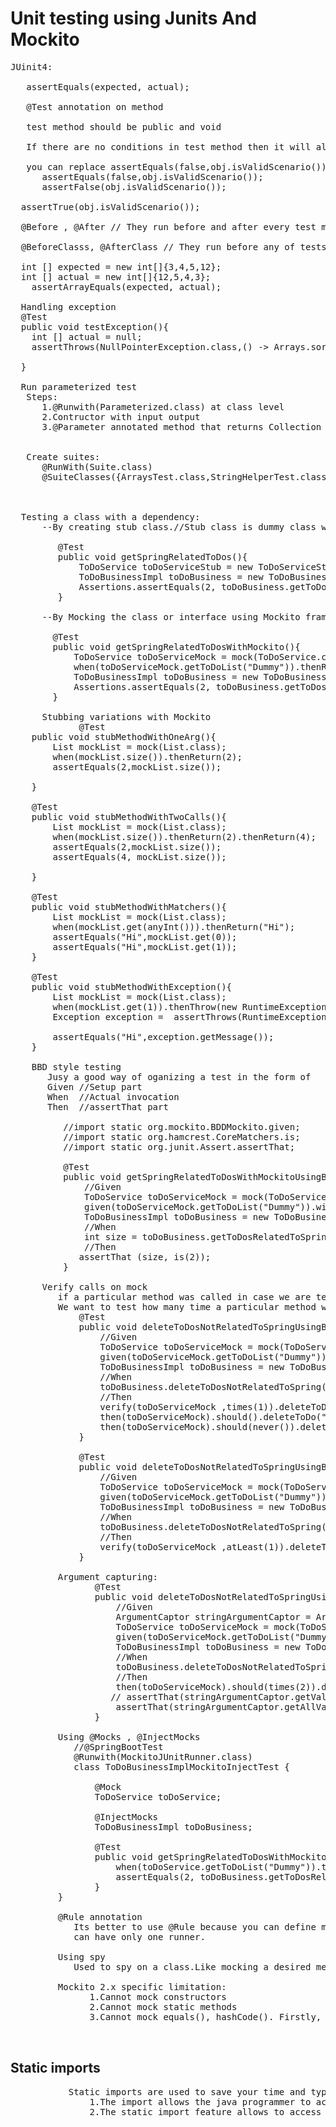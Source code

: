 # Unit testing using Junits And Mockito
<pre>
JUinit4:

   assertEquals(expected, actual);
   
   @Test annotation on method
   
   test method should be public and void
   
   If there are no conditions in test method then it will always pass.No failure = success
   
   you can replace assertEquals(false,obj.isValidScenario()); to assertFalse(obj.isValidScenario());
      assertEquals(false,obj.isValidScenario());
      assertFalse(obj.isValidScenario());
      
  assertTrue(obj.isValidScenario());
  
  @Before , @After // They run before and after every test method respectively.
  
  @BeforeClasss, @AfterClass // They run before any of tests is run and after all tests have been run respectvely
  
  int [] expected = new int[]{3,4,5,12};
  int [] actual = new int[]{12,5,4,3};
    assertArrayEquals(expected, actual);
    
  Handling exception
  @Test
  public void testException(){
    int [] actual = null;
    assertThrows(NullPointerException.class,() -> Arrays.sort(actual));
    
  }  
  
  Run parameterized test
   Steps:
      1.@Runwith(Parameterized.class) at class level
      2.Contructor with input output
      3.@Parameter annotated method that returns Collection<String []>

  
   Create suites:
      @RunWith(Suite.class)
      @SuiteClasses({ArraysTest.class,StringHelperTest.class})

 
  
  Testing a class with a dependency:
      --By creating stub class.//Stub class is dummy class which fakes real class
         
         @Test
         public void getSpringRelatedToDos(){
             ToDoService toDoServiceStub = new ToDoServiceStub();
             ToDoBusinessImpl toDoBusiness = new ToDoBusinessImpl(toDoServiceStub);
             Assertions.assertEquals(2, toDoBusiness.getToDosRelatedToSpring("Dummy").size());
         }
         
      --By Mocking the class or interface using Mockito framework
        
        @Test
        public void getSpringRelatedToDosWithMockito(){
            ToDoService toDoServiceMock = mock(ToDoService.class);
            when(toDoServiceMock.getToDoList("Dummy")).thenReturn(List.of("Spring is awesome","Welcome to Spring boot","Dance lessons"));
            ToDoBusinessImpl toDoBusiness = new ToDoBusinessImpl(toDoServiceMock);
            Assertions.assertEquals(2, toDoBusiness.getToDosRelatedToSpring("Dummy").size());
        }
        
      Stubbing variations with Mockito
             @Test
    public void stubMethodWithOneArg(){
        List<Integer> mockList = mock(List.class);
        when(mockList.size()).thenReturn(2);
        assertEquals(2,mockList.size());

    }

    @Test
    public void stubMethodWithTwoCalls(){
        List<Integer> mockList = mock(List.class);
        when(mockList.size()).thenReturn(2).thenReturn(4);
        assertEquals(2,mockList.size());
        assertEquals(4, mockList.size());

    }

    @Test
    public void stubMethodWithMatchers(){
        List<String> mockList = mock(List.class);
        when(mockList.get(anyInt())).thenReturn("Hi");
        assertEquals("Hi",mockList.get(0));
        assertEquals("Hi",mockList.get(1));
    }

    @Test
    public void stubMethodWithException(){
        List<String> mockList = mock(List.class);
        when(mockList.get(1)).thenThrow(new RuntimeException("Hi"));
        Exception exception =  assertThrows(RuntimeException.class,() -> mockList.get(1));

        assertEquals("Hi",exception.getMessage());
    }
    
    BBD style testing
       Jusy a good way of oganizing a test in the form of
       Given //Setup part
       When  //Actual invocation
       Then  //assertThat part
       
          //import static org.mockito.BDDMockito.given;
          //import static org.hamcrest.CoreMatchers.is;
          //import static org.junit.Assert.assertThat;
          
          @Test
          public void getSpringRelatedToDosWithMockitoUsingBDD(){
              //Given
              ToDoService toDoServiceMock = mock(ToDoService.class);
              given(toDoServiceMock.getToDoList("Dummy")).willReturn(List.of("Spring is awesome","Welcome to Spring boot","Dance lessons"));
              ToDoBusinessImpl toDoBusiness = new ToDoBusinessImpl(toDoServiceMock);
              //When
              int size = toDoBusiness.getToDosRelatedToSpring("Dummy").size();
              //Then
             assertThat (size, is(2));
          }
          
      Verify calls on mock
         if a particular method was called in case we are testing a void method.
         We want to test how many time a particular method was called inside that void method.
             @Test
             public void deleteToDosNotRelatedToSpringUsingBDD(){
                 //Given
                 ToDoService toDoServiceMock = mock(ToDoService.class);
                 given(toDoServiceMock.getToDoList("Dummy")).willReturn(List.of("Spring is awesome","Welcome to Spring boot","Dance lessons"));
                 ToDoBusinessImpl toDoBusiness = new ToDoBusinessImpl(toDoServiceMock);
                 //When
                 toDoBusiness.deleteToDosNotRelatedToSpring("Dummy");
                 //Then
                 verify(toDoServiceMock ,times(1)).deleteToDo("Dance lessons");//verfiry is non BDD style
                 then(toDoServiceMock).should().deleteToDo("Dance lessons");// BDD style
                 then(toDoServiceMock).should(never()).deleteToDo("Spring is awesome");// BDD style
             }

             @Test
             public void deleteToDosNotRelatedToSpringUsingBDD_Atleast(){
                 //Given
                 ToDoService toDoServiceMock = mock(ToDoService.class);
                 given(toDoServiceMock.getToDoList("Dummy")).willReturn(List.of("Spring is awesome","Welcome to Spring boot","Dance lessons"));
                 ToDoBusinessImpl toDoBusiness = new ToDoBusinessImpl(toDoServiceMock);
                 //When
                 toDoBusiness.deleteToDosNotRelatedToSpring("Dummy");
                 //Then
                 verify(toDoServiceMock ,atLeast(1)).deleteToDo("Dance lessons");
             }
         
         Argument capturing:
                @Test
                public void deleteToDosNotRelatedToSpringUsingBDD_ArgumentCapture(){
                    //Given
                    ArgumentCaptor<String> stringArgumentCaptor = ArgumentCaptor.forClass(String.class);
                    ToDoService toDoServiceMock = mock(ToDoService.class);
                    given(toDoServiceMock.getToDoList("Dummy")).willReturn(List.of("React is also awesome","Welcome to Spring boot","Dance lessons"));
                    ToDoBusinessImpl toDoBusiness = new ToDoBusinessImpl(toDoServiceMock);
                    //When
                    toDoBusiness.deleteToDosNotRelatedToSpring("Dummy");
                    //Then
                    then(toDoServiceMock).should(times(2)).deleteToDo(stringArgumentCaptor.capture());//BDD style
                   // assertThat(stringArgumentCaptor.getValue(), is("Dance lessons"));
                    assertThat(stringArgumentCaptor.getAllValues().size(), is(2));
                }
         
         Using @Mocks , @InjectMocks
            //@SpringBootTest
            @Runwith(MockitoJUnitRunner.class)
            class ToDoBusinessImplMockitoInjectTest {

                @Mock
                ToDoService toDoService;

                @InjectMocks
                ToDoBusinessImpl toDoBusiness;

                @Test
                public void getSpringRelatedToDosWithMockito(){
                    when(toDoService.getToDoList("Dummy")).thenReturn(List.of("Spring is awesome","Welcome to Spring boot","Dance lessons"));
                    assertEquals(2, toDoBusiness.getToDosRelatedToSpring("Dummy").size());
                }
         }
         
         @Rule annotation
            Its better to use @Rule because you can define multiple rules whereas in case of @Runwith(SomeRunner.class)//@Runwith(MockitoJUnitRunner.class). you 
            can have only one runner.
         
         Using spy 
            Used to spy on a class.Like mocking a desired method call on the class and letting other methods of class as it is.
            
         Mockito 2.x specific limitation:
               1.Cannot mock constructors
               2.Cannot mock static methods
               3.Cannot mock equals(), hashCode(). Firstly, you should not mock those methods. Secondly, Mockito defines and depends upon a specific implementation of these                      methods. Redefining them might break Mockito.
               
            
</pre>  
 
  ## Static imports
  <pre>
           Static imports are used to save your time and typing. If you hate to type same thing again and again then you may find such imports interesting.
               1.The import allows the java programmer to access classes of a package without package qualification.
               2.The static import feature allows to access the static members of a class without the class qualification.
  </pre>
        

